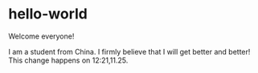 # hello-world
Welcome everyone!

I am a student from China. I firmly believe that I will get better and better!
This change happens on 12:21,11.25.
